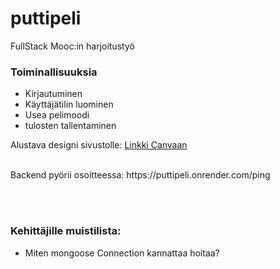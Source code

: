 # puttipeli
FullStack Mooc:in harjoitustyö

### Toiminallisuuksia
- Kirjautuminen
- Käyttäjätilin luominen
- Usea pelimoodi
- tulosten tallentaminen

Alustava designi sivustolle:
	[Linkki Canvaan](https://www.canva.com/design/DAF250LJGbo/3TtRJPhuMGxBiNyxib46Zw/edit?utm_content=DAF250LJGbo&utm_campaign=designshare&utm_medium=link2&utm_source=sharebutton)

 <br>
 Backend pyörii osoitteessa: https://puttipeli.onrender.com/ping

 <br> <br>
 ### Kehittäjille muistilista:
 - Miten mongoose Connection kannattaa hoitaa?
